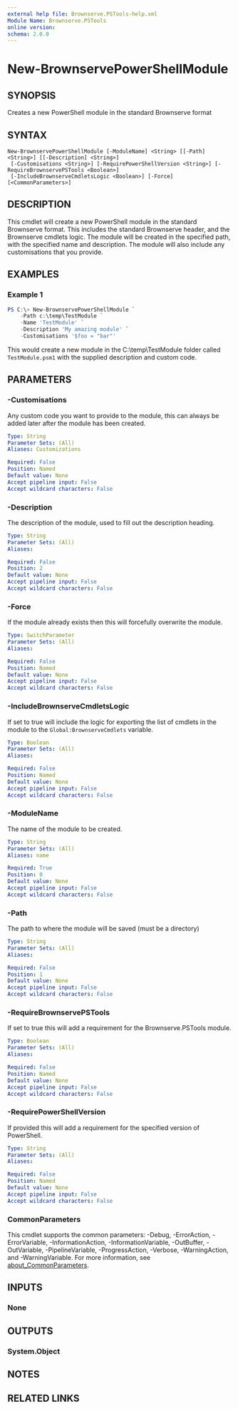 ```yaml
---
external help file: Brownserve.PSTools-help.xml
Module Name: Brownserve.PSTools
online version:
schema: 2.0.0
---
```


# New-BrownservePowerShellModule

## SYNOPSIS

Creates a new PowerShell module in the standard Brownserve format

## SYNTAX

```text
New-BrownservePowerShellModule [-ModuleName] <String> [[-Path] <String>] [[-Description] <String>]
 [-Customisations <String>] [-RequirePowerShellVersion <String>] [-RequireBrownservePSTools <Boolean>]
 [-IncludeBrownserveCmdletsLogic <Boolean>] [-Force] [<CommonParameters>]
```

## DESCRIPTION

This cmdlet will create a new PowerShell module in the standard Brownserve format. This includes the standard Brownserve header, and the Brownserve cmdlets logic. The module will be created in the specified path, with the specified name and description. The module will also include any customisations that you provide.

## EXAMPLES

### Example 1

```powershell
PS C:\> New-BrownservePowerShellModule `
    -Path c:\temp\TestModule `
    -Name 'TestModule' `
    -Description 'My amazing module' `
    -Customisations '$foo = "bar"'
```

This would create a new module in the C:\temp\TestModule folder called `TestModule.psm1` with the supplied description and custom code.

## PARAMETERS

### -Customisations

Any custom code you want to provide to the module, this can always be added later after the module has been created.

```yaml
Type: String
Parameter Sets: (All)
Aliases: Customizations

Required: False
Position: Named
Default value: None
Accept pipeline input: False
Accept wildcard characters: False
```

### -Description

The description of the module, used to fill out the description heading.

```yaml
Type: String
Parameter Sets: (All)
Aliases:

Required: False
Position: 2
Default value: None
Accept pipeline input: False
Accept wildcard characters: False
```

### -Force

If the module already exists then this will forcefully overwrite the module.

```yaml
Type: SwitchParameter
Parameter Sets: (All)
Aliases:

Required: False
Position: Named
Default value: None
Accept pipeline input: False
Accept wildcard characters: False
```

### -IncludeBrownserveCmdletsLogic

If set to true will include the logic for exporting the list of cmdlets in the module to the `Global:BrownserveCmdlets` variable.

```yaml
Type: Boolean
Parameter Sets: (All)
Aliases:

Required: False
Position: Named
Default value: None
Accept pipeline input: False
Accept wildcard characters: False
```

### -ModuleName

The name of the module to be created.

```yaml
Type: String
Parameter Sets: (All)
Aliases: name

Required: True
Position: 0
Default value: None
Accept pipeline input: False
Accept wildcard characters: False
```

### -Path

The path to where the module will be saved (must be a directory)

```yaml
Type: String
Parameter Sets: (All)
Aliases:

Required: False
Position: 1
Default value: None
Accept pipeline input: False
Accept wildcard characters: False
```

### -RequireBrownservePSTools

If set to true this will add a requirement for the Brownserve.PSTools module.

```yaml
Type: Boolean
Parameter Sets: (All)
Aliases:

Required: False
Position: Named
Default value: None
Accept pipeline input: False
Accept wildcard characters: False
```

### -RequirePowerShellVersion

If provided this will add a requirement for the specified version of PowerShell.

```yaml
Type: String
Parameter Sets: (All)
Aliases:

Required: False
Position: Named
Default value: None
Accept pipeline input: False
Accept wildcard characters: False
```

### CommonParameters

This cmdlet supports the common parameters: -Debug, -ErrorAction, -ErrorVariable, -InformationAction, -InformationVariable, -OutBuffer, -OutVariable, -PipelineVariable, -ProgressAction, -Verbose, -WarningAction, and -WarningVariable. For more information, see [about_CommonParameters](http://go.microsoft.com/fwlink/?LinkID=113216).

## INPUTS

### None

## OUTPUTS

### System.Object

## NOTES

## RELATED LINKS
